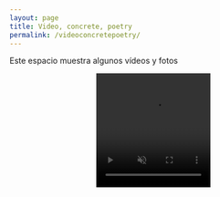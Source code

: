 ```yaml
---
layout: page
title: Video, concrete, poetry
permalink: /videoconcretepoetry/
---
```



Este espacio muestra algunos vídeos y fotos 



<div align = "center" class="myvideo">
   <video controls muted style="display:block; width:200; height:200;" autoplay controls loop="loop">
       <source src="/images/Concretepoetry2.mp4" />
   </video>
</div>




